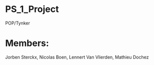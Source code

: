 # PS_1_Project
POP/Tynker

# Members: 
Jorben Sterckx,
Nicolas Boen,
Lennert Van Vlierden,
Mathieu Dochez
